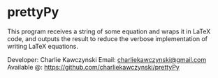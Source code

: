 prettyPy
========

This program receives a string of some equation and wraps it in LaTeX code, and outputs the result to reduce the verbose implementation of writing LaTeX equations.

Developer: Charlie Kawczynski
Email:       charliekawczynski@gmail.com
Available @: https://github.com/charliekawczynski/prettyPy
